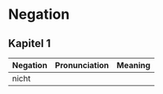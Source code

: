 # Negation

## Kapitel 1

| Negation | Pronunciation | Meaning |
| -------- | ------------- | ------- |
| nicht    |               |         |


